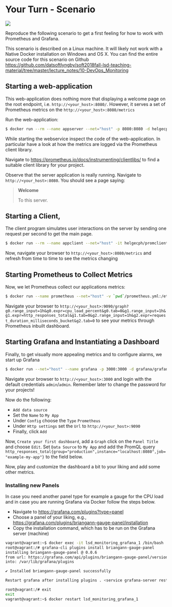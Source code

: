 # Your Turn - Scenario


![](images/your_turn.gif)

Reproduce the following scenario to get a first feeling for how to work with Prometheus and Grafana.

This scenario is described on a Linux machine. It will likely not work with a Native Docker installation on Windows and OS X. You can find the entire source code for this scenario on Github https://github.com/datsoftlyngby/soft2018fall-lsd-teaching-material/tree/master/lecture_notes/10-DevOps_Monitoring


## Starting a web-application

This web-application does nothing more that displaying a welcome page on the root endpoint, i.e. `http://<your_host>:8080/`. However, it serves a set of Prometheus metrics on the `http://<your_host>:8080/metrics`

Run the web-application:
~~~bash
$ docker run --rm --name appserver --net="host" -p 8080:8080 -d helgecph/promserver
~~~

While starting the webservice inspect the code of the web-application. In particular have a look at how the metrics are logged via the Prometheus client library.

Navigate to https://prometheus.io/docs/instrumenting/clientlibs/ to find a suitable client library for your project.

Observe that the server application is really running. Navigate to `http://<your_host>:8080`. You should see a page saying:

  > **Welcome**
  >
  > To this server.

## Starting a Client,

The client program simulates user interactions on the server by sending one request per second to get the main page.

~~~bash
$ docker run --rm --name appclient --net="host" -it helgecph/promclient
~~~

Now, navigate your browser to `http://<your_host>:8080/metrics` and refresh from time to time to see the metrics changing



## Starting Prometheus to Collect Metrics

Now, we let Prometheus collect our applications metrics:

~~~bash
$ docker run --name prometheus --net="host" -v `pwd`/prometheus.yml:/etc/prometheus/prometheus.yml -p 9090:9090 -d prom/prometheus
~~~

Navigate your browser to `http://<your_host>:9090/graph?g0.range_input=1h&g0.expr=cpu_load_percent&g0.tab=0&g1.range_input=1h&g1.expr=http_responses_total&g1.tab=0&g2.range_input=1h&g2.expr=request_duration_milliseconds_bucket&g2.tab=0` to see your metrics through Prometheus inbuilt dashboard.


## Starting Grafana and Instantiating a Dashboard

Finally, to get visually more appealing metrics and to configure alarms, we start up Grafana

~~~bash
$ docker run --net="host" --name grafana -p 3000:3000 -d grafana/grafana:4.5.2
~~~


Navigate your browser to `http://<your_host>:3000` and login with the default credentials `admin`/`admin`. Remember later to change the password for your projects!

Now do the following:

  * `Add data source`
  * Set the `Name` to `My App`
  * Under `Config` choose the `Type` `Prometheus`
  * Under `Http settings` set the `Url` to `http://<your_host>:9090`
  * Finally, click `Add`

Now, `Create your first dashboard`, add a `Graph` click on the `Panel Title` and choose `Edit`.
Set `Data Source` to `My App` and add the PromQL query  `http_responses_total{group="production",instance="localhost:8080",job="example-my-app"}` to the field below.

Now, play and customize the dashboard a bit to your liking and add some other metrics.


### Installing new Panels

In case you need another panel type for example a gauge for the CPU load and in case you are running Grafana via Docker follow the steps below.

  * Navigate to https://grafana.com/plugins?type=panel
  * Choose a panel of your liking, e.g., https://grafana.com/plugins/briangann-gauge-panel/installation
  * Copy the installation command, which has to be run on the Grafana server (machine)

~~~bash
vagrant@vagrant:~$ docker exec -it lsd_monitoring_grafana_1 /bin/bash
root@vagrant:/# grafana-cli plugins install briangann-gauge-panel
installing briangann-gauge-panel @ 0.0.6
from url: https://grafana.com/api/plugins/briangann-gauge-panel/versions/0.0.6/download
into: /var/lib/grafana/plugins

✔ Installed briangann-gauge-panel successfully

Restart grafana after installing plugins . <service grafana-server restart>

root@vagrant:/# exit
exit
vagrant@vagrant:~$ docker restart lsd_monitoring_grafana_1
~~~
